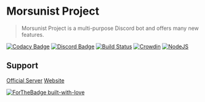 # Morsunist Project
> Morsunist Project is a multi-purpose Discord bot and offers many new features.

[![Codacy Badge](https://api.codacy.com/project/badge/Grade/99217dff32984be89736992f268a5f87)](https://morsunist-developers.github.io/)
[![Discord Badge](https://discordapp.com/api/guilds/449922196584923138/widget.png)](https://discord.gg/GdsbWnd)
[![Build Status](https://travis-ci.com/Kerakso/morsunist-project.svg?token=hKCFqNNuY7YSWVqx8GFy&branch=master)](https://morsunist-developers.github.io/)
[![Crowdin](https://d322cqt584bo4o.cloudfront.net/morsunist-project/localized.svg)](https://crowdin.com/project/morsunist-project)
[![NodeJS](https://img.shields.io/badge/made%20with-nodejs-green.svg)](https://nodejs.org/en/)


## Support

[Official Server](https://discord.gg/GdsbWnd)
[Website](https://morsunist-developers.github.io/)

[![ForTheBadge built-with-love](http://ForTheBadge.com/images/badges/built-with-love.svg)](https://github.com/morsunist-developers/)
